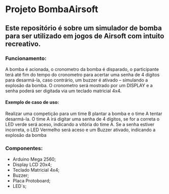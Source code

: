 # Projeto BombaAirsoft

## Este repositório é sobre um simulador de bomba para ser utilizado em jogos de Airsoft com intuito recreativo.

### Funcionamento:
A bomba é acionada, o cronometro da bomba é disparado, o participante terá até fim do tempo do cronometro para acertar uma senha de 4 dígitos para desarmá-la, caso contrário, um buzzer é ativado – simulando a explosão da bomba. O cronometro será mostrado por um DISPLAY e a senha poderá ser digitada via um teclado matricial 4x4.

#### Exemplo de caso de uso:
Realizar uma competição para um time B plantar a bomba e o time A tentar desarmá-la. 
O time A irá digitar uma senha de 4 dígitos, se for a correta o LED verde será aceso, indicando a vitória do time A.
Se a senha estiver incorreta, o LED Vermelho será aceso e um Buzzer ativado, indicando a explosão da bomba

### Componentes:
- Arduino Mega 2560;
- Display LCD 20x4;
- Teclado Matricial 4x4;
- Buzzer;
- Placa Protoboard;
- LED`s;